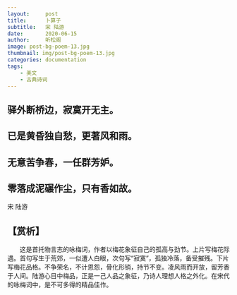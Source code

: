 ```yaml
---
layout:     post
title:      卜算子
subtitle:   宋 陆游
date:       2020-06-15
author:     听松阁
image: post-bg-poem-13.jpg
thumbnail: img/post-bg-poem-13.jpg
categories: documentation
tags:
    - 美文
    - 古典诗词
---
```


## 驿外断桥边，寂寞开无主。
## 已是黄昏独自愁，更著风和雨。

## 无意苦争春，一任群芳妒。
## 零落成泥碾作尘，只有香如故。

宋 陆游

## 【赏析】
　　这是首托物言志的咏梅词，作者以梅花象征自己的孤高与劲节。上片写梅花际遇。首句写生于荒郊，一似遭人白眼，次句写“寂寞”，孤独冷落，备受摧残。下片写梅花品格。不争荣名，不计恩怨，骨化形销，持节不变。凌风雨而开放，留芳香于人间。陆游心目中梅品，正是一己人品之象征，乃诗人理想人格之外化。在宋代的咏梅词中，是不可多得的精品佳作。
  

